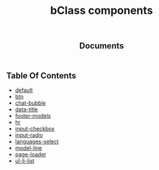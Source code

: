 <p align="center">
  
  <h1 align="center">
    bClass components
    <br/>
    <br/>
  </h3>
    
  <h2 align="center">
    Documents
    <br/>
    <br/>
  </h2>
</p>

## Table Of Contents

- [default](./default.md)
- [btn](./btn.md)
- [chat-bubble](./chat-bubble.md)
- [data-title](./data-title.md)
- [footer-models](./footer-models.md)
- [hr](./hr.md)
- [input-checkbox](./input-checkbox.md)
- [input-radio](./input-radio.md)
- [languages-select](./languages-select.md)
- [model-line](./model-line.md)
- [page-loader](./page-loader.md)
- [ul-li-list](./ul-li-list.md)
